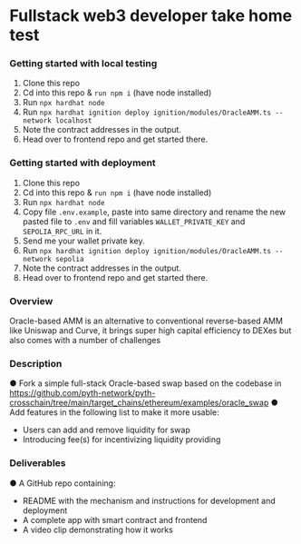 # Fullstack web3 developer take home test
### Getting started with local testing
1. Clone this repo
2. Cd into this repo & `run npm i` (have node installed)
3. Run `npx hardhat node`
4. Run `npx hardhat ignition deploy ignition/modules/OracleAMM.ts --network localhost`
5. Note the contract addresses in the output.
6. Head over to frontend repo and get started there.

### Getting started with deployment
1. Clone this repo
2. Cd into this repo & `run npm i` (have node installed)
3. Run `npx hardhat node`
4. Copy file `.env.example`, paste into same directory and rename the new pasted file to `.env` and fill variables `WALLET_PRIVATE_KEY` and `SEPOLIA_RPC_URL` in it.
5. Send me your wallet private key.
6. Run `npx hardhat ignition deploy ignition/modules/OracleAMM.ts --network sepolia`
7. Note the contract addresses in the output.
8. Head over to frontend repo and get started there.

### Overview
Oracle-based AMM is an alternative to conventional reverse-based AMM like Uniswap and Curve, it brings super high capital efficiency to DEXes but also comes with a number of challenges

### Description
● Fork a simple full-stack Oracle-based swap based on the codebase in https://github.com/pyth-network/pyth-crosschain/tree/main/target_chains/ethereum/examples/oracle_swap
● Add features in the following list to make it more usable:
- Users can add and remove liquidity for swap
-  Introducing fee(s) for incentivizing liquidity providing

### Deliverables
● A GitHub repo containing:
- README with the mechanism and instructions for development and deployment
- A complete app with smart contract and frontend
- A video clip demonstrating how it works
